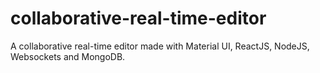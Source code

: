 # collaborative-real-time-editor
A collaborative real-time editor made with Material UI, ReactJS, NodeJS, Websockets and MongoDB.
